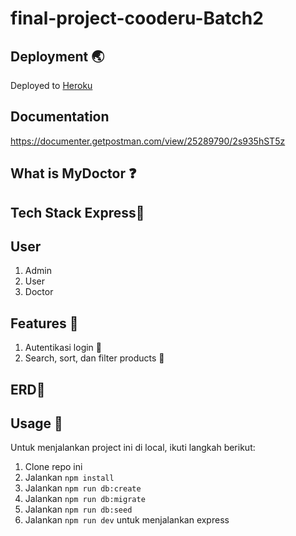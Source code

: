 # final-project-cooderu-Batch2

## Deployment 🌏

Deployed to [Heroku](https://mydoctor.herokuapp.com)


## Documentation

<https://documenter.getpostman.com/view/25289790/2s935hST5z>

## What is MyDoctor ❓



## Tech Stack Express🎲

## User

1. Admin
2. User
3. Doctor

## Features 💱

1. Autentikasi login 🔑
2. Search, sort, dan filter products 🔎

## ERD📝

## Usage 🏀

Untuk menjalankan project ini di local, ikuti langkah berikut:

1. Clone repo ini
2. Jalankan `npm install`
3. Jalankan `npm run db:create`
4. Jalankan `npm run db:migrate`
5. Jalankan `npm run db:seed`
3. Jalankan `npm run dev` untuk menjalankan express

